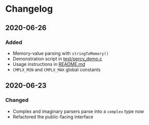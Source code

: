 # Changelog

## 2020-06-26
### Added
- Memory-value parsing with `stringToMemory()`
- Demonstration script in [test/percy_demo.c](test/percy_demo.c)
- Usage instructions in [README.md](README.md)
- `CMPLX_MIN` and `CMPLX_MAX` global constants

## 2020-06-23
### Changed
- Complex and imaginary parsers parse into a `complex` type now
- Refactored the public-facing interface